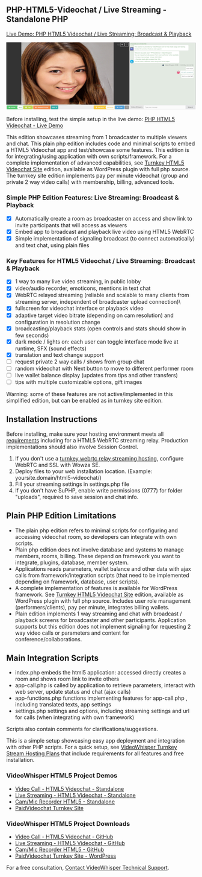 ## PHP-HTML5-Videochat / Live Streaming - Standalone PHP

[Live Demo: PHP HTML5 Videochat / Live Streaming: Broadcast & Playback](https://demo.videowhisper.com/html5-videochat-php/)

![PHP Live Streaming Webcam](/snapshots/h5a-playback.jpg)


Before installing, test the simple setup in the live demo:
[PHP HTML5 Videochat - Live Demo](https://demo.videowhisper.com/html5-videochat-php/)

This edition showcases streaming from 1 broadcaster to multiple viewers and chat.
This plain php edition includes code and minimal scripts to embed a HTML5 Videochat app and test/showcase some features. This edition is for integrating/using application with own scripts/framework.
For a complete implementation of advanced capabilities, see [Turnkey HTML5 Videochat Site](https://paidvideochat.com/html5-videochat/) edition, available as WordPress plugin with full php source. The turnkey site edition implements pay per minute videochat (group and private 2 way video calls) with membership, billing, advanced tools.

### Simple PHP Edition Features: Live Streaming: Broadcast & Playback
 * [x] Automatically create a room as broadcaster on access and show link to invite participants that will access as viewers
 * [x] Embed app to broadcast and playback live video using HTML5 WebRTC
 * [x] Simple implementation of signaling broadcast (to connect automatically) and text chat, using plain files
 
###  Key Features for HTML5 Videochat / Live Streaming: Broadcast & Playback
 * [x] 1 way to many live video streaming, in public lobby
 * [x] video/audio recorder, emoticons, mentions in text chat
 * [x] WebRTC relayed streaming (reliable and scalable to many clients from streaming server, independent of broadcaster upload connection)\
 * [x] fullscreen for videochat interface or playback video
 * [x] adaptive target video bitrate (depending on cam resolution) and configuration in resolution change
 * [x] broadcasting/playback stats (open controls and stats should show in few seconds)
 * [x] dark mode / lights on: each user can toggle interface mode live at runtime, SFX (sound effects)
 * [x] translation and text change support
 * [ ] request private 2 way calls / shows from group chat
 * [ ] random videochat with Next button to move to different performer room
 * [ ] live wallet balance display (updates from tips and other transfers)
 * [ ] tips with multiple customizable options, gift images
 
Warning: some of these features are not active/implemented in this simplified edition, but can be enabled as in turnkey site edition.

## Installation Instructions
Before installing, make sure your hosting environment meets all [requirements](https://videowhisper.com/?p=Requirements) including for a HTML5 WebRTC streaming relay. Production implementations should also involve Session Control. 
  
 1. If you don't use a [turnkey webrtc relay streaming hosting](https://webrtchost.com/hosting-plans/), configure WebRTC and SSL with Wowza SE.
 2. Deploy files to your web installation location. (Example: yoursite.domain/html5-videochat/)
 3. Fill your streaming settings in settings.php file
 4. If you don't have SuPHP, enable write permissions (0777) for folder "uploads", required to save session and chat info.

## Plain PHP Edition Limitations
 * The plain php edition refers to minimal scripts for configuring and accessing videochat room, so developers can integrate with own scripts. 
 * Plain php edition does not involve database and systems to manage members, rooms, billing. These depend on framework you want to integrate, plugins, database, member system. 
 * Applications reads parameters, wallet balance and other data with ajax calls from framework/integration scripts (that need to be implemented depending on framework, database, user scripts).
 * A complete implementation of features is available for WordPress framework. See [Turnkey HTML5 Videochat Site](https://paidvideochat.com/html5-videochat/) edition, available as WordPress plugin with full php source. Includes user role management (performers/clients), pay per minute, integrates billing wallets.
 * Plain edition implements 1 way streaming and chat with broadcast / playback screens for broadcaster and other participants. Application supports but this edition does not implement signaling for requesting 2 way video calls or parameters and content for conference/collaborations.

## Main Integration Scripts
 * index.php embeds the html5 application: accessed directly creates a room and shows room link to invite others
 * app-call.php is called by application to retrieve parameters, interact with web server, update status and chat (ajax calls)
 * app-functions.php functions implementing features for app-call.php , including translated texts, app settings
 * settings.php settings and options, including streaming settings and url for calls (when integrating with own framework)

Scripts also contain comments for clarifications/suggestions. 

This is a simple setup showcasing easy app deployment and integration with other PHP scripts. 
For a quick setup, see [VideoWhisper Turnkey Stream Hosting Plans](https://webrtchost.com/hosting-plans/) that include requirements for all features and free installation.

### VideoWhisper HTML5 Project Demos
 * [Video Call - HTML5 Videochat - Standalone](https://demo.videowhisper.com/videocall-html5-videochat-php/)
 * [Live Streaming - HTML5 Videochat - Standalone](https://demo.videowhisper.com/html5-videochat-php/)
 * [Cam/Mic Recorder HTML5 - Standalone](https://demo.videowhisper.com/cam-recorder-html5-video-audio/)
 * [PaidVideochat Turnkey Site](https://paidvideochat.com/demo/)

 ### VideoWhisper HTML5 Project Downloads
 * [Video Call - HTML5 Videochat - GitHub](https://github.com/videowhisper/VideoCall-HTML5-Videochat-PHP)
 * [Live Streaming - HTML5 Videochat - GitHub](https://github.com/videowhisper/HTML5-Videochat-PHP)
 * [Cam/Mic Recorder HTML5 - GitHub](https://github.com/videowhisper/Cam-Recorder-HTML5-Video-Audio)
 * [PaidVideochat Turnkey Site - WordPress](https://wordpress.org/plugins/ppv-live-webcams/)
 
For a free consultation, [Contact VideoWhisper Technical Support](https://videowhisper.com/tickets_submit.php).

